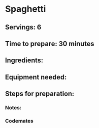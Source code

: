 # Spaghetti

## Servings: 6

## Time to prepare: 30 minutes

## Ingredients:


## Equipment needed:


## Steps for preparation:



### Notes:



### Codemates #
